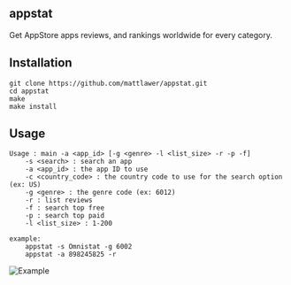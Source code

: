 ## appstat
Get AppStore apps reviews, and rankings worldwide for every category.

## Installation
	git clone https://github.com/mattlawer/appstat.git
	cd appstat
	make
	make install


## Usage
	Usage : main -a <app_id> [-g <genre> -l <list_size> -r -p -f]
		-s <search> : search an app
		-a <app_id> : the app ID to use
		-c <country_code> : the country code to use for the search option (ex: US)
		-g <genre> : the genre code (ex: 6012)
		-r : list reviews
		-f : search top free
		-p : search top paid
		-l <list_size> : 1-200
	
	example:
		appstat -s Omnistat -g 6002
		appstat -a 898245825 -r

![](http://oi57.tinypic.com/34pdkll.jpg "Example")
